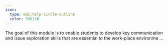 ```yaml
---
icon:
  type: mdi:help-circle-outline
  color: 398126
---
```


The goal of this module is to enable students to develop key communication and issue exploration skills that are essential to the work-place environme ... 

